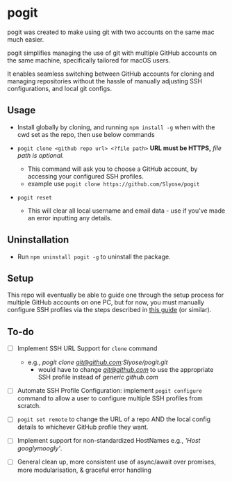 # pogit

pogit was created to make using git with two accounts on the same mac much easier.

pogit simplifies managing the use of git with multiple GitHub accounts on the same machine, specifically tailored for macOS users.

It enables seamless switching between GitHub accounts for cloning and managing repositories without the hassle of manually adjusting SSH configurations, and local git configs.

## Usage

- Install globally by cloning, and running `npm install -g` when with the cwd set as the repo, then use below commands

- `pogit clone <github repo url> <?file path>` **URL must be HTTPS,** _file path is optional._
  - This command will ask you to choose a GitHub account, by accessing your configured SSH profiles.
  - example use `pogit clone https://github.com/Slyose/pogit`

- `pogit reset`
  - This will clear all local username and email data - use if you've made an error inputting any details.

## Uninstallation

- Run `npm uninstall pogit -g` to uninstall the package.

## Setup

This repo will eventually be able to guide one through the setup process for multiple GitHub accounts on one PC, but for now, you must manually configure SSH profiles via the steps described in [this guide](https://www.linkedin.com/pulse/multiple-github-accounts-same-mac-hesham-osama) (or similar).

## To-do

- [ ] Implement SSH URL Support for `clone` command

  - e.g., _pogit clone git@github.com:Slyose/pogit.git_
    - would have to change *git@github.com* to use the appropriate SSH profile instead of _generic github.com_

- [ ] Automate SSH Profile Configuration: implement `pogit configure` command to allow a user to configure multiple SSH profiles from scratch.

- [ ] `pogit set remote` to change the URL of a repo AND the local config details to whichever GitHub profile they want.

- [ ] Implement support for non-standardized HostNames e.g., _'Host googlymoogly'_.

- [ ] General clean up, more consistent use of async/await over promises, more modularisation, & graceful error handling
